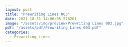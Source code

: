 ```yaml
---
layout: post
title: "Prewriting Lines 003"
date: 2021-10-31 14:06:05.578201
image: "/assets/img/preview/Prewriting Lines 003.jpg"
pdf: "/assets/pdf/Prewriting Lines 003.pdf"
categories:
  - Prewriting Lines 
---
```

